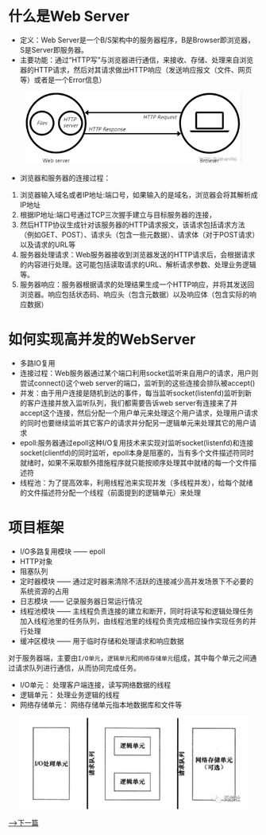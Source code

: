 # 什么是Web Server
* 定义：Web Server是一个B/S架构中的服务器程序，B是Browser即浏览器，S是Server即服务器。
* 主要功能：通过“HTTP写”与浏览器进行通信，来接收、存储、处理来自浏览器的HTTP请求，然后对其请求做出HTTP响应（发送响应报文（文件、网页等）或者是一个Error信息）
<p align="center">
<img src="img/1.png" style="zoom:70%"/>
</p>

* 浏览器和服务器的连接过程：
1. 浏览器输入域名或者IP地址:端口号，如果输入的是域名，浏览器会将其解析成IP地址
2. 根据IP地址:端口号通过TCP三次握手建立与目标服务器的连接，
3. 然后HTTP协议生成针对该服务器的HTTP请求报文，该请求包括请求方法（例如GET、POST）、请求头（包含一些元数据）、请求体（对于POST请求）以及请求的URL等
4. 服务器处理请求：Web服务器接收到浏览器发送的HTTP请求后，会根据请求的内容进行处理。这可能包括读取请求的URL、解析请求参数、处理业务逻辑等。
5. 服务器响应：服务器根据请求的处理结果生成一个HTTP响应，并将其发送回浏览器。响应包括状态码、响应头（包含元数据）以及响应体（包含实际的响应数据）

# 如何实现高并发的WebServer

* 多路IO复用
* 连接过程：Web服务器通过某个端口利用socket监听来自用户的请求，用户则尝试connect()这个web server的端口，监听到的这些连接会排队被accept()
* 并发：由于用户连接是随机到达的事件，每当监听socket(listenfd)监听到新的客户连接并放入监听队列，我们都需要告诉web server有连接来了并accept这个连接，然后分配一个用户单元来处理这个用户请求，处理用户请求的同时也要继续监听其它客户的请求并分配另一逻辑单元来处理其它的用户请求
* epoll:服务器通过epoll这种I/O复用技术来实现对监听socket(listenfd)和连接socket(clientfd)的同时监听，epoll本身是阻塞的，当有多个文件描述符同时就绪时，如果不采取额外措施程序就只能按顺序处理其中就绪的每一个文件描述符
* 线程池：为了提高效率，利用线程池来实现并发（多线程并发），给每个就绪的文件描述符分配一个线程（前面提到的逻辑单元）来处理


# 项目框架

* I/O多路复用模块 —— epoll
* HTTP对象
* 阻塞队列
* 定时器模块 —— 通过定时器来清除不活跃的连接减少高并发场景下不必要的系统资源的占用 
* 日志模块 —— 记录服务器日常运行情况
* 线程池模块 —— 主线程负责连接的建立和断开，同时将读写和逻辑处理任务加入线程池里的任务队列，由线程池里的线程负责完成相应操作实现任务的并行处理
* 缓冲区模块 —— 用于临时存储和处理请求和响应数据

对于服务器端，主要由`I/O单元`，`逻辑单元`和`网络存储单元`组成，其中每个单元之间通过请求队列进行通信，从而协同完成任务。
* I/O单元： 处理客户端连接，读写网络数据的线程
* 逻辑单元： 处理业务逻辑的线程
* 网络存储单元： 网络存储单元指本地数据库和文件等
<p align="center">
<img src="img/2.png" style="zoom:80%"/>
</p>

[-->下一篇](./服务器事件类别与处理模式.md)